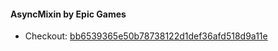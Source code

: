 #### AsyncMixin by Epic Games

- Checkout: [bb6539365e50b78738122d1def36afd518d9a11e](https://github.com/EpicGames/UnrealEngine/commit/bb6539365e50b78738122d1def36afd518d9a11e)